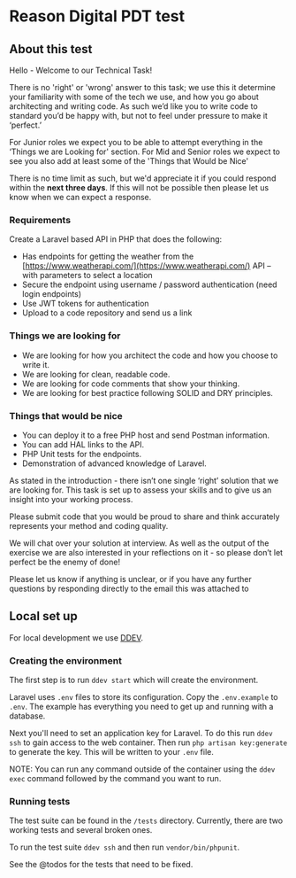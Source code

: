 # Reason Digital PDT test

## About this test
Hello - Welcome to our Technical Task!

There is no 'right' or 'wrong' answer to this task; we use this it determine your familiarity with some of the tech we use, and how you go about architecting and writing code. As such we’d like you to write code to standard you’d be happy with, but not to feel under pressure to make it ‘perfect.’

For Junior roles we expect you to be able to attempt everything in the ‘Things we are Looking for' section. For Mid and Senior roles we expect to see you also add at least some of the 'Things that Would be Nice'

There is no time limit as such, but we'd appreciate it if you could respond within the **next three days**. If this will not be possible then please let us know when we can expect a response.

### Requirements
Create a Laravel based API in PHP that does the following:

- Has endpoints for getting the weather from the [https://www.weatherapi.com/](https://www.weatherapi.com/) API – with parameters to select a location     
- Secure the endpoint using username / password authentication (need login endpoints)     
- Use JWT tokens for authentication     
- Upload to a code repository and send us a link

### Things we are looking for
- We are looking for how you architect the code and how you choose to write it.
- We are looking for clean, readable code.
- We are looking for code comments that show your thinking.
- We are looking for best practice following SOLID and DRY principles.

### Things that would be nice
- You can deploy it to a free PHP host and send Postman information.
- You can add HAL links to the API.
- PHP Unit tests for the endpoints.
- Demonstration of advanced knowledge of Laravel.

As stated in the introduction - there isn’t one single ‘right’ solution that we are looking for. This task is set up to assess your skills and to give us an insight into your working process.

Please submit code that you would be proud to share and think accurately represents your method and coding quality.

We will chat over your solution at interview. As well as the output of the exercise we are also interested in your reflections on it - so please don’t let perfect be the enemy of done!

Please let us know if anything is unclear, or if you have any further questions by responding directly to the email this was attached to

## Local set up
For local development we use [DDEV](https://ddev.readthedocs.io/en/stable/).

### Creating the environment
The first step is to run `ddev start` which will create the environment.

Laravel uses `.env` files to store its configuration. Copy the `.env.example` to `.env`. The example has everything you need to get up and running with a database.

Next you'll need to set an application key for Laravel. To do this run `ddev ssh` to gain access to the web container. Then run `php artisan key:generate` to generate the key. This will be written to your `.env` file.

NOTE: You can run any command outside of the container using the `ddev exec` command followed by the command you want to run.

### Running tests
The test suite can be found in the `/tests` directory. Currently, there are two working tests and several broken ones.

To run the test suite `ddev ssh` and then run `vendor/bin/phpunit`.

See the @todos for the tests that need to be fixed. 
